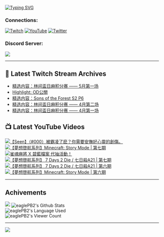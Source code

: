 <!--### Hello people, I'm EaglePB2 - The one who building something for fun 👋
Thank you for standby for this profile.   
The purpose of this profile is coming soon.   
You may come back later, as you wish if this readme.md is updated.   -->

<a href="https://git.io/typing-svg"><img src="https://readme-typing-svg.herokuapp.com?font=Fira+Code&duration=1000&pause=5000&vCenter=true&random=false&width=500&lines=%F0%9F%91%8B+Hello+Everyone%2C+I'm+EaglePB2.;%F0%9F%99%87+Thank+you+for+stopping+by+my+profile.+;%F0%9F%94%AD+%3D%3D%3D%3D+%F0%9F%94%AD;%F0%9F%91%8B+%E4%BD%A0%E5%A5%BD%EF%BC%8C%E6%AD%A1%E8%BF%8E%E4%BE%86%E5%88%B0%E6%88%91%E7%9A%84%E4%BB%A3%E7%A2%BC%E5%BA%AB%E3%80%82;%F0%9F%99%87+%E6%84%9F%E8%AC%9D%E5%89%8D%E4%BE%86%E5%8F%83%E8%A7%80%E5%B0%8F%E5%B1%8B+owo~" alt="Typing SVG" /></a>

### Connections:

[![Twitch](https://img.shields.io/badge/Twitch-9347FF?style=flat-square&logo=twitch&logoColor=white)](https://www.twitch.tv/eaglepb2)
[![YouTube](https://img.shields.io/badge/YouTube-%23FF0000.svg?style=flat-square&logo=YouTube&logoColor=white)](https://www.youtube.com/eaglepb2)
[![Twitter](https://img.shields.io/badge/Twitter-%231DA1F2.svg?style=flat-square&logo=Twitter&logoColor=white)](https://twitter.com/eaglepb2)

### Discord Server:

[![](https://invidget.switchblade.xyz/qKrub9b?theme=dark&language=ch)](https://discord.gg/qKrub9b)

---

## 👾 Latest Twitch Stream Archives
<!-- TWITCH:START -->
- [精选内容：林间盃日麻积分赛 —— 5月第一场](https://www.twitch.tv/videos/2134594334)
- [Highlight: OD公關](https://www.twitch.tv/videos/2127434877)
- [精选内容：Sons of the Forest S2 P6](https://www.twitch.tv/videos/2118477325)
- [精选内容：林间盃日麻积分赛 —— 4月第二场](https://www.twitch.tv/videos/2118477136)
- [精选内容：林间盃日麻积分赛 —— 4月第一场](https://www.twitch.tv/videos/2118476930)
<!-- TWITCH:END -->



## 📺 Latest YouTube Videos
<!-- YOUTUBE:START -->
<!-- YOUTUBE:END -->

<!-- BEGIN YOUTUBE-CARDS -->
<a href="https://www.youtube.com/watch?v=i8QL2dWPXKA">
  <picture>
    <source media="(prefers-color-scheme: dark)" srcset="https://ytcards.demolab.com/?id=i8QL2dWPXKA&title=%E3%80%90Seen%E3%80%91%EF%BC%88%23000%EF%BC%89%E8%A2%AB%E9%9C%B8%E5%87%8C%E4%BA%86%E9%BA%BD%EF%BC%9F%E4%BD%A0%E9%9C%80%E8%A6%81%E5%AE%89%E6%92%AB%E5%A5%BD%E5%BF%83%E9%9D%88%E7%9A%84%E5%89%B5%E5%82%B7%E3%80%82&lang=zh&timestamp=1715996032&background_color=%230d1117&title_color=%23ffffff&stats_color=%23dedede&max_title_lines=1&width=250&border_radius=5&duration=4941">
    <img src="https://ytcards.demolab.com/?id=i8QL2dWPXKA&title=%E3%80%90Seen%E3%80%91%EF%BC%88%23000%EF%BC%89%E8%A2%AB%E9%9C%B8%E5%87%8C%E4%BA%86%E9%BA%BD%EF%BC%9F%E4%BD%A0%E9%9C%80%E8%A6%81%E5%AE%89%E6%92%AB%E5%A5%BD%E5%BF%83%E9%9D%88%E7%9A%84%E5%89%B5%E5%82%B7%E3%80%82&lang=zh&timestamp=1715996032&background_color=%23ffffff&title_color=%2324292f&stats_color=%2357606a&max_title_lines=1&width=250&border_radius=5&duration=4941" alt="【Seen】（#000）被霸凌了麽？你需要安撫好心靈的創傷。" title="【Seen】（#000）被霸凌了麽？你需要安撫好心靈的創傷。">
  </picture>
</a>
<a href="https://www.youtube.com/watch?v=RCbh6JfKti0">
  <picture>
    <source media="(prefers-color-scheme: dark)" srcset="https://ytcards.demolab.com/?id=RCbh6JfKti0&title=%E3%80%90%E5%A4%A2%E6%83%B3%E5%95%93%E8%88%AA%E7%B3%BB%E5%88%97%E3%80%91Minecraft%3A+Story+Mode+%7C+%E7%AC%AC%E4%B8%83%E6%9C%9F&lang=zh&timestamp=1714668218&background_color=%230d1117&title_color=%23ffffff&stats_color=%23dedede&max_title_lines=1&width=250&border_radius=5&duration=5560">
    <img src="https://ytcards.demolab.com/?id=RCbh6JfKti0&title=%E3%80%90%E5%A4%A2%E6%83%B3%E5%95%93%E8%88%AA%E7%B3%BB%E5%88%97%E3%80%91Minecraft%3A+Story+Mode+%7C+%E7%AC%AC%E4%B8%83%E6%9C%9F&lang=zh&timestamp=1714668218&background_color=%23ffffff&title_color=%2324292f&stats_color=%2357606a&max_title_lines=1&width=250&border_radius=5&duration=5560" alt="【夢想啓航系列】Minecraft: Story Mode | 第七期" title="【夢想啓航系列】Minecraft: Story Mode | 第七期">
  </picture>
</a>
<a href="https://www.youtube.com/watch?v=b8TzYXBkkU8">
  <picture>
    <source media="(prefers-color-scheme: dark)" srcset="https://ytcards.demolab.com/?id=b8TzYXBkkU8&title=%E9%9B%80%E9%AD%82%E9%BA%BB%E5%B0%87+X+%E7%A2%A7%E8%97%8D%E6%AA%94%E6%A1%88+%E4%BB%A3%E6%8A%BD%E6%B4%BB%E5%8B%95%EF%BC%81&lang=zh&timestamp=1714633759&background_color=%230d1117&title_color=%23ffffff&stats_color=%23dedede&max_title_lines=1&width=250&border_radius=5&duration=56">
    <img src="https://ytcards.demolab.com/?id=b8TzYXBkkU8&title=%E9%9B%80%E9%AD%82%E9%BA%BB%E5%B0%87+X+%E7%A2%A7%E8%97%8D%E6%AA%94%E6%A1%88+%E4%BB%A3%E6%8A%BD%E6%B4%BB%E5%8B%95%EF%BC%81&lang=zh&timestamp=1714633759&background_color=%23ffffff&title_color=%2324292f&stats_color=%2357606a&max_title_lines=1&width=250&border_radius=5&duration=56" alt="雀魂麻將 X 碧藍檔案 代抽活動！" title="雀魂麻將 X 碧藍檔案 代抽活動！">
  </picture>
</a>
<a href="https://www.youtube.com/watch?v=Ba4IWemsldA">
  <picture>
    <source media="(prefers-color-scheme: dark)" srcset="https://ytcards.demolab.com/?id=Ba4IWemsldA&title=%E3%80%90%E5%A4%A2%E6%83%B3%E5%95%93%E8%88%AA%E7%B3%BB%E5%88%97%E3%80%91+7+Days+2+Die+%2F+%E4%B8%83%E6%97%A5%E6%AE%BAA21+%7C+%E7%AC%AC%E4%B8%83%E6%9C%9F&lang=zh&timestamp=1714547900&background_color=%230d1117&title_color=%23ffffff&stats_color=%23dedede&max_title_lines=1&width=250&border_radius=5&duration=12520">
    <img src="https://ytcards.demolab.com/?id=Ba4IWemsldA&title=%E3%80%90%E5%A4%A2%E6%83%B3%E5%95%93%E8%88%AA%E7%B3%BB%E5%88%97%E3%80%91+7+Days+2+Die+%2F+%E4%B8%83%E6%97%A5%E6%AE%BAA21+%7C+%E7%AC%AC%E4%B8%83%E6%9C%9F&lang=zh&timestamp=1714547900&background_color=%23ffffff&title_color=%2324292f&stats_color=%2357606a&max_title_lines=1&width=250&border_radius=5&duration=12520" alt="【夢想啓航系列】 7 Days 2 Die / 七日殺A21 | 第七期" title="【夢想啓航系列】 7 Days 2 Die / 七日殺A21 | 第七期">
  </picture>
</a>
<a href="https://www.youtube.com/watch?v=HHkz5WHx1e0">
  <picture>
    <source media="(prefers-color-scheme: dark)" srcset="https://ytcards.demolab.com/?id=HHkz5WHx1e0&title=%E3%80%90%E5%A4%A2%E6%83%B3%E5%95%93%E8%88%AA%E7%B3%BB%E5%88%97%E3%80%91+7+Days+2+Die+%2F+%E4%B8%83%E6%97%A5%E6%AE%BAA21+%7C+%E7%AC%AC%E5%85%AD%E6%9C%9F&lang=zh&timestamp=1714464407&background_color=%230d1117&title_color=%23ffffff&stats_color=%23dedede&max_title_lines=1&width=250&border_radius=5&duration=15337">
    <img src="https://ytcards.demolab.com/?id=HHkz5WHx1e0&title=%E3%80%90%E5%A4%A2%E6%83%B3%E5%95%93%E8%88%AA%E7%B3%BB%E5%88%97%E3%80%91+7+Days+2+Die+%2F+%E4%B8%83%E6%97%A5%E6%AE%BAA21+%7C+%E7%AC%AC%E5%85%AD%E6%9C%9F&lang=zh&timestamp=1714464407&background_color=%23ffffff&title_color=%2324292f&stats_color=%2357606a&max_title_lines=1&width=250&border_radius=5&duration=15337" alt="【夢想啓航系列】 7 Days 2 Die / 七日殺A21 | 第六期" title="【夢想啓航系列】 7 Days 2 Die / 七日殺A21 | 第六期">
  </picture>
</a>
<a href="https://www.youtube.com/watch?v=2Zsp5rq5XM0">
  <picture>
    <source media="(prefers-color-scheme: dark)" srcset="https://ytcards.demolab.com/?id=2Zsp5rq5XM0&title=%E3%80%90%E5%A4%A2%E6%83%B3%E5%95%93%E8%88%AA%E7%B3%BB%E5%88%97%E3%80%91Minecraft%3A+Story+Mode+%7C+%E7%AC%AC%E5%85%AD%E6%9C%9F&lang=zh&timestamp=1714382586&background_color=%230d1117&title_color=%23ffffff&stats_color=%23dedede&max_title_lines=1&width=250&border_radius=5&duration=15857">
    <img src="https://ytcards.demolab.com/?id=2Zsp5rq5XM0&title=%E3%80%90%E5%A4%A2%E6%83%B3%E5%95%93%E8%88%AA%E7%B3%BB%E5%88%97%E3%80%91Minecraft%3A+Story+Mode+%7C+%E7%AC%AC%E5%85%AD%E6%9C%9F&lang=zh&timestamp=1714382586&background_color=%23ffffff&title_color=%2324292f&stats_color=%2357606a&max_title_lines=1&width=250&border_radius=5&duration=15857" alt="【夢想啓航系列】Minecraft: Story Mode | 第六期" title="【夢想啓航系列】Minecraft: Story Mode | 第六期">
  </picture>
</a>
<!-- END YOUTUBE-CARDS -->

---

## Achivements
[![](https://github-profile-trophy.vercel.app/?username=eaglepb2&theme=monokai&no-bg=true&&title=Repositories,Issues,Commit,MultiLanguage)](https://github.com/anuraghazra/github-readme-stats)
<img align="center" alt="eaglePB2's Github Stats" src="https://github-readme-stats.vercel.app/api?username=eaglePB2&show_icons=true&hide_border=true&theme=merko" />
<br>
<img align="center" alt="eaglePB2's Language Used" src="https://github-readme-stats.vercel.app/api/top-langs/?username=eaglePB2&show_icons=true&hide_border=true&theme=merko&layout=compact&langs_count=8" />
<br>
<img align="center" alt="eaglePB2's Viewer Count" src="https://visitcount.itsvg.in/api?id=eaglepb2&label=Profile%20Views&color=3&icon=5&pretty=true" />

<hr>

<!-- RANDOMQUOTE:START -->
![](https://quotes-github-readme.vercel.app/api?type=horizontal&theme=merko)
<!-- RANDOMQUOTE:END -->


<!--
       _____   _   _   _____       _____   _   _   ____   
      |_   _| | | | | |  ___|     |  ___| | \ | | |  _  \  
        | |   | |_| | | |___      | |___  |  \| | | | | | 
        | |   |  _  | |  ___|     |  ___| |     | | | | | 
        | |   | | | | | |___      | |___  | |\  | | |_| | 
        |_|   |_| |_| |_____|     |_____| |_| \_| |____ / 
      
-->
